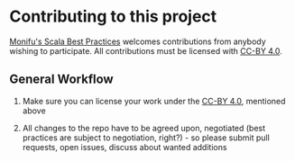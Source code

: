 # Contributing to this project

[Monifu's Scala Best Practices](https://github.com/monifu/scala-best-practices)
welcomes contributions from anybody wishing to participate.  All
contributions must be licensed with
[CC-BY 4.0](https://creativecommons.org/licenses/by/4.0/).

## General Workflow

1. Make sure you can license your work under the [CC-BY 4.0](https://creativecommons.org/licenses/by/4.0/),
   mentioned above

2. All changes to the repo have to be agreed upon, negotiated (best practices are subject to negotiation, right?) - so
   please submit pull requests, open issues, discuss about wanted additions

